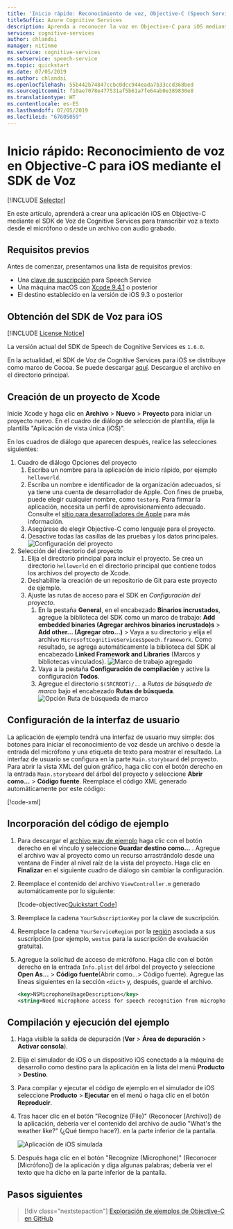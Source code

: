 ```yaml
---
title: 'Inicio rápido: Reconocimiento de voz, Objective-C (Speech Service)'
titleSuffix: Azure Cognitive Services
description: Aprenda a reconocer la voz en Objective-C para iOS mediante el SDK de Voz.
services: cognitive-services
author: chlandsi
manager: nitinme
ms.service: cognitive-services
ms.subservice: speech-service
ms.topic: quickstart
ms.date: 07/05/2019
ms.author: chlandsi
ms.openlocfilehash: 55b442b74847ccbc0dcc944eada7b33ccd368bed
ms.sourcegitcommit: f10ae7078e477531af5b61a7fe64ab0e389830e8
ms.translationtype: HT
ms.contentlocale: es-ES
ms.lasthandoff: 07/05/2019
ms.locfileid: "67605059"
---
```

# <a name="quickstart-recognize-speech-in-objective-c-on-ios-using-the-speech-sdk"></a>Inicio rápido: Reconocimiento de voz en Objective-C para iOS mediante el SDK de Voz

[!INCLUDE [Selector](../../../includes/cognitive-services-speech-service-quickstart-selector.md)]

En este artículo, aprenderá a crear una aplicación iOS en Objective-C mediante el SDK de Voz de Cognitive Services para transcribir voz a texto desde el micrófono o desde un archivo con audio grabado.

## <a name="prerequisites"></a>Requisitos previos

Antes de comenzar, presentamos una lista de requisitos previos:

* Una [clave de suscripción](get-started.md) para Speech Service
* Una máquina macOS con [Xcode 9.4.1](https://geo.itunes.apple.com/us/app/xcode/id497799835?mt=12) o posterior
* El destino establecido en la versión de iOS 9.3 o posterior

## <a name="get-the-speech-sdk-for-ios"></a>Obtención del SDK de Voz para iOS

[!INCLUDE [License Notice](../../../includes/cognitive-services-speech-service-license-notice.md)]

La versión actual del SDK de Speech de Cognitive Services es `1.6.0`.

En la actualidad, el SDK de Voz de Cognitive Services para iOS se distribuye como marco de Cocoa.
Se puede descargar [aquí](https://aka.ms/csspeech/iosbinary). Descargue el archivo en el directorio principal.

## <a name="create-an-xcode-project"></a>Creación de un proyecto de Xcode

Inicie Xcode y haga clic en **Archivo** > **Nuevo** > **Proyecto** para iniciar un proyecto nuevo.
En el cuadro de diálogo de selección de plantilla, elija la plantilla "Aplicación de vista única (iOS)".

En los cuadros de diálogo que aparecen después, realice las selecciones siguientes:

1. Cuadro de diálogo Opciones del proyecto
    1. Escriba un nombre para la aplicación de inicio rápido, por ejemplo `helloworld`.
    1. Escriba un nombre e identificador de la organización adecuados, si ya tiene una cuenta de desarrollador de Apple. Con fines de prueba, puede elegir cualquier nombre, como `testorg`. Para firmar la aplicación, necesita un perfil de aprovisionamiento adecuado. Consulte el [sitio para desarrolladores de Apple](https://developer.apple.com/) para más información.
    1. Asegúrese de elegir Objective-C como lenguaje para el proyecto.
    1. Desactive todas las casillas de las pruebas y los datos principales.
    ![Configuración del proyecto](media/sdk/qs-objectivec-project-settings.png)
1. Selección del directorio del proyecto
    1. Elija el directorio principal para incluir el proyecto. Se crea un directorio `helloworld` en el directorio principal que contiene todos los archivos del proyecto de Xcode.
    1. Deshabilite la creación de un repositorio de Git para este proyecto de ejemplo.
    1. Ajuste las rutas de acceso para el SDK en *Configuración del proyecto*.
        1. En la pestaña **General**, en el encabezado **Binarios incrustados**, agregue la biblioteca del SDK como un marco de trabajo: **Add embedded binaries (Agregar archivos binarios incrustado)s** > **Add other... (Agregar otro...)** > Vaya a su directorio y elija el archivo `MicrosoftCognitiveServicesSpeech.framework`. Como resultado, se agrega automáticamente la biblioteca del SDK al encabezado **Linked Framework and Libraries** (Marcos y bibliotecas vinculados).
        ![Marco de trabajo agregado](media/sdk/qs-objectivec-framework.png)
        1. Vaya a la pestaña **Configuración de compilación** y active la configuración **Todos**.
        1. Agregue el directorio `$(SRCROOT)/..` a *Rutas de búsqueda de marco* bajo el encabezado **Rutas de búsqueda**.
        ![Opción Ruta de búsqueda de marco](media/sdk/qs-objectivec-framework-search-paths.png)

## <a name="set-up-the-ui"></a>Configuración de la interfaz de usuario

La aplicación de ejemplo tendrá una interfaz de usuario muy simple: dos botones para iniciar el reconocimiento de voz desde un archivo o desde la entrada del micrófono y una etiqueta de texto para mostrar el resultado.
La interfaz de usuario se configura en la parte `Main.storyboard` del proyecto.
Para abrir la vista XML del guion gráfico, haga clic con el botón derecho en la entrada `Main.storyboard` del árbol del proyecto y seleccione **Abrir como...**  > **Código fuente**.
Reemplace el código XML generado automáticamente por este código:

[!code-xml[](~/samples-cognitive-services-speech-sdk/quickstart/objectivec-ios/helloworld/helloworld/Base.lproj/Main.storyboard)]

## <a name="add-the-sample-code"></a>Incorporación del código de ejemplo

1. Para descargar el [archivo wav de ejemplo](https://raw.githubusercontent.com/Azure-Samples/cognitive-services-speech-sdk/f9807b1079f3a85f07cbb6d762c6b5449d536027/samples/cpp/windows/console/samples/whatstheweatherlike.wav) haga clic con el botón derecho en el vínculo y seleccione **Guardar destino como...** . Agregue el archivo wav al proyecto como un recurso arrastrándolo desde una ventana de Finder al nivel raíz de la vista del proyecto.
   Haga clic en **Finalizar** en el siguiente cuadro de diálogo sin cambiar la configuración.
1. Reemplace el contenido del archivo `ViewController.m` generado automáticamente por lo siguiente:

   [!code-objectivec[Quickstart Code](~/samples-cognitive-services-speech-sdk/quickstart/objectivec-ios/helloworld/helloworld/ViewController.m#code)]
1. Reemplace la cadena `YourSubscriptionKey` por la clave de suscripción.
1. Reemplace la cadena `YourServiceRegion` por la [región](regions.md) asociada a sus suscripción (por ejemplo, `westus` para la suscripción de evaluación gratuita).
1. Agregue la solicitud de acceso de micrófono. Haga clic con el botón derecho en la entrada `Info.plist` del árbol del proyecto y seleccione **Open As...**  > **Código fuente**(Abrir como...> Código fuente). Agregue las líneas siguientes en la sección `<dict>` y, después, guarde el archivo.
    ```xml
    <key>NSMicrophoneUsageDescription</key>
    <string>Need microphone access for speech recognition from microphone.</string>
    ```

## <a name="building-and-running-the-sample"></a>Compilación y ejecución del ejemplo

1. Haga visible la salida de depuración (**Ver** > **Área de depuración** > **Activar consola**).
1. Elija el simulador de iOS o un dispositivo iOS conectado a la máquina de desarrollo como destino para la aplicación en la lista del menú **Producto** > **Destino**.
1. Para compilar y ejecutar el código de ejemplo en el simulador de iOS seleccione **Producto** > **Ejecutar** en el menú o haga clic en el botón **Reproducir**.
1. Tras hacer clic en el botón "Recognize (File)" (Reconocer [Archivo]) de la aplicación, debería ver el contenido del archivo de audio "What's the weather like?" (¿Qué tiempo hace?). en la parte inferior de la pantalla.

   ![Aplicación de iOS simulada](media/sdk/qs-objectivec-simulated-app.png)

1. Después haga clic en el botón "Recognize (Microphone)" (Reconocer [Micrófono]) de la aplicación y diga algunas palabras; debería ver el texto que ha dicho en la parte inferior de la pantalla.

## <a name="next-steps"></a>Pasos siguientes

> [!div class="nextstepaction"]
> [Exploración de ejemplos de Objective-C en GitHub](https://aka.ms/csspeech/samples)
